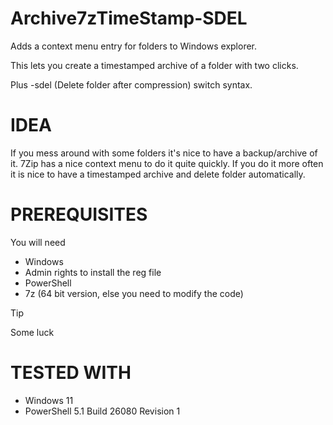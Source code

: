 # Archive7zTimeStamp-SDEL
Adds a context menu entry for folders to Windows explorer. 

This lets you create a timestamped archive of a folder with two clicks.

Plus -sdel (Delete folder after compression) switch syntax.


# IDEA
If you mess around with some folders it's nice to have a backup/archive of it. 
7Zip has a nice context menu to do it quite quickly. 
If you do it more often it is nice to have a timestamped archive and delete folder automatically.

# PREREQUISITES
You will need
* Windows
* Admin rights to install the reg file
* PowerShell
* 7z (64 bit version, else you need to modify the code)
> [!TIP]
> Some luck

# TESTED WITH
* Windows 11
* PowerShell 5.1 Build 26080 Revision 1
